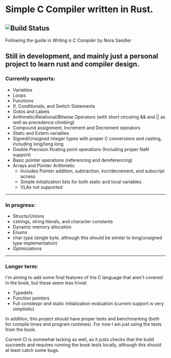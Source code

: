 # Simple C Compiler written in Rust.

![Build Status](https://github.com/shepi13/shepi-c-compiler/actions/workflows/rust.yml/badge.svg?event=push)
-------

Following the guide in *Writing a C Compiler* by Nora Sandler

## Still in development, and mainly just a personal project to learn rust and compiler design.

### Currently supports:

- Variables
- Loops
- Functions
- If, Conditionals, and Switch Statements
- Gotos and Labels
- Arithmetic/Relational/Bitwise Operators (with short circuting && and || as well as precedence climbing)
- Compound assignment, Increment and Decrement operators
- Static and Extern variables
- Signed/Unsigned integer types with proper C conversions and casting, including long/long long
- Double Precision floating point operations (Including proper NaN support)
- Basic pointer operations (referencing and dereferencing)
- Arrays and Pointer Arithmetic 
	- Includes Pointer addition, subtraction, incr/decrement, and subscript access
	- Simple initialization lists for both static and local variables
	- VLAs not supported
----------------

### In progress:

- Structs/Unions
- cstrings, string literals, and character constants
- Dynamic memory allocation
- Enums 
- char type (single byte, although this should be similar to long/unsigned type implementation)
- Optimizations

------------------

### Longer term:

I'm aiming to add some final features of the C language that aren't covered in the book, but these seem less trivial:

- Typedefs
- Function pointers
- Full constexpr and static initialization evaluation (current support is very simplistic)

In addition, this project should have proper tests and benchmarking (both for compile times and program runtimes). For now I am just using the tests from the book.

Current CI is somewhat lacking as well, as it justs checks that the build succeeds and requires running the book tests locally, although this should at least catch some bugs.
